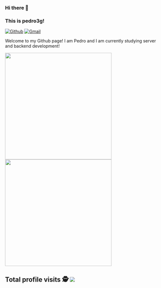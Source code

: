 ### Hi there 👋
### This is pedro3g!

[![Github](https://img.shields.io/badge/-Github-000?style=flat&logo=Github&logoColor=white)](https://github.com/pedro3g)
[![Gmail](https://img.shields.io/badge/-Gmail-c14438?style=flat&logo=Gmail&logoColor=white)](mailto:pgomesrodrigues801@gmail.com)

Welcome to my Github page! I am Pedro and I am currently studying server and backend development!

<p align='left'>
  <img src="https://github-readme-stats.vercel.app/api?username=pedro3g&show_icons=true&count_private=true&theme=radical" width="350">
  <br>
  <img src="https://github-readme-stats.vercel.app/api/top-langs/?username=pedro3g&layout=compact&theme=radical" width="350" />
</p>

 ## Total profile visits :detective: <img alingn="center" src="https://profile-counter.glitch.me/krelod/count.svg" />
